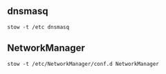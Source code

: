 ## dnsmasq
```
stow -t /etc dnsmasq
```

## NetworkManager
```
stow -t /etc/NetworkManager/conf.d NetworkManager
```
